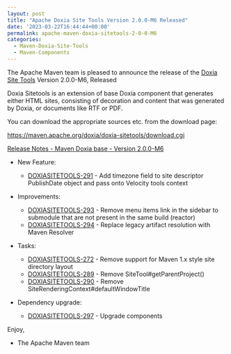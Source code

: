 ```yaml
---
layout: post
title: "Apache Doxia Site Tools Version 2.0.0-M6 Released"
date: '2023-03-22T16:44:44+00:00'
permalink: apache-maven-doxia-sitetools-2-0-0-M6
categories:
  - Maven-Doxia-Site-Tools
  - Maven-Components
---
```

The Apache Maven team is pleased to announce the release of the
[Doxia Site Tools](https://maven.apache.org/doxia/doxia-sitetools/) Version 2.0.0-M6,
Released

Doxia Sitetools is an extension of base Doxia component that generates either
HTML sites, consisting of decoration and content that was generated by Doxia,
or documents like RTF or PDF.

You can download the appropriate sources etc. from the download page:

https://maven.apache.org/doxia/doxia-sitetools/download.cgi

[Release Notes - Maven Doxia base - Version 2.0.0-M6](https://issues.apache.org/jira/secure/ReleaseNote.jspa?projectId=12317320&version=12352876)

* New Feature:
  * [DOXIASITETOOLS-291](https://issues.apache.org/jira/browse/DOXIASITETOOLS-291) - Add timezone field to site descriptor PublishDate object and pass onto Velocity tools context

* Improvements:
  * [DOXIASITETOOLS-293](https://issues.apache.org/jira/browse/DOXIASITETOOLS-293) - Remove menu items link in the sidebar to submodule that are not present in the same build (reactor)
  * [DOXIASITETOOLS-294](https://issues.apache.org/jira/browse/DOXIASITETOOLS-294) - Replace legacy artifact resolution with Maven Resolver

* Tasks:
  * [DOXIASITETOOLS-272](https://issues.apache.org/jira/browse/DOXIASITETOOLS-272) - Remove support for Maven 1.x style site directory layout
  * [DOXIASITETOOLS-289](https://issues.apache.org/jira/browse/DOXIASITETOOLS-289) - Remove SiteTool#getParentProject()
  * [DOXIASITETOOLS-290](https://issues.apache.org/jira/browse/DOXIASITETOOLS-290) - Remove SiteRenderingContext#defaultWindowTitle

* Dependency upgrade:
  * [DOXIASITETOOLS-297](https://issues.apache.org/jira/browse/DOXIASITETOOLS-297) - Upgrade components
  
Enjoy,
- The Apache Maven team 